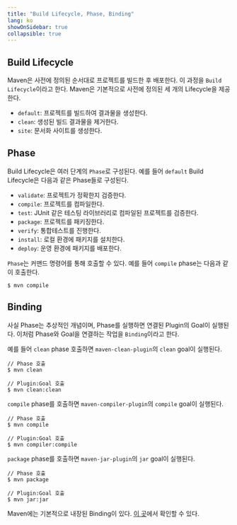 ```yaml
---
title: "Build Lifecycle, Phase, Binding"
lang: ko
showOnSidebar: true
collapsible: true
---
```


## Build Lifecycle
Maven은 사전에 정의된 순서대로 프로젝트를 빌드한 후 배포한다. 이 과정을 `Build Lifecycle`이라고 한다. Maven은 기본적으로 사전에 정의된 세 개의 Lifecycle을 제공한다.

- `default`: 프로젝트를 빌드하여 결과물을 생성한다.
- `clean`: 생성된 빌드 결과물을 제거한다.
- `site`: 문서화 사이트를 생성한다.

## Phase
Build Lifecycle은 여러 단계의 `Phase`로 구성된다. 예를 들어 `default` Build Lifecycle은 다음과 같은 Phase들로 구성된다.

- `validate`: 프로젝트가 정확한지 검증한다.
- `compile`: 프로젝트를 컴파일한다.
- `test`: JUnit 같은 테스팅 라이브러리로 컴파일된 프로젝트를 검증한다.
- `package`: 프로젝트를 패키징한다.
- `verify`: 통합테스트를 진행한다.
- `install`: 로컬 환경에 패키지를 설치한다.
- `deploy`: 운영 환경에 패키지를 배포한다.

`Phase`는 커맨드 명령어를 통해 호출할 수 있다. 예를 들어 `compile` phase는 다음과 같이 호출한다.

```
$ mvn compile 
```

## Binding
사실 Phase는 추상적인 개념이며, Phase를 실행하면 연결된 Plugin의 Goal이 실행된다. 이처럼 Phase와 Goal을 연결하는 작업을 `Binding`이라고 한다. 

예를 들어 `clean` phase 호출하면 `maven-clean-plugin`의 `clean` goal이 실행된다.

```
// Phase 호출
$ mvn clean

// Plugin:Goal 호출
$ mvn clean:clean 
```

`compile` phase를 호출하면 `maven-compiler-plugin`의 `compile` goal이 실행된다.
```
// Phase 호출
$ mvn compile

// Plugin:Goal 호출
$ mvn compiler:compile
```

`package` phase를 호출하면 `maven-jar-plugin`의 `jar` goal이 실행된다.
```
// Phase 호출
$ mvn package

// Plugin:Goal 호출
$ mvn jar:jar
```

Maven에는 기본적으로 내장된 Binding이 있다. [이 곳](https://maven.apache.org/guides/introduction/introduction-to-the-lifecycle.html#built-in-lifecycle-bindings)에서 확인할 수 있다.